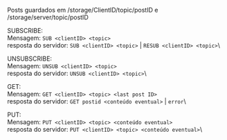 Posts guardados em /storage/ClientID/topic/postID e /storage/server/topic/postID

SUBSCRIBE: \
  Mensagem: `SUB <clientID> <topic>` \
  resposta do servidor: `SUB <clientID> <topic>` | `RESUB <clientID> <topic>`\

UNSUBSCRIBE:\
  Mensagem: `UNSUB <clientID> <topic>` \
  resposta do servidor: `UNSUB <clientID> <topic>`\

GET:\
  Mensagem: `GET <clientID> <topic> <last post ID>` \
  resposta do servidor: `GET postid <conteúdo eventual>` | `error`\

PUT:\
  Mensagem: `PUT <clientID> <topic> <conteúdo eventual>` \
  resposta do servidor: `PUT <clientID> <topic> <conteúdo eventual>`\